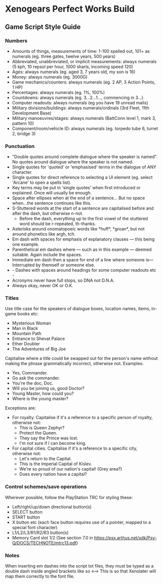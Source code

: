 # Xenogears Perfect Works Build
## Game Script Style Guide

### Numbers
- Amounts of things, measurements of time: 1-100 spelled out, 101+ as numerals (eg. three gates, twelve years, 500 years)
- Abbreviated, unabbreviated, or implicit measurements: always numerals (5 kph, 10 repsol per hour, 1000 sharls, incoming speed 120)
- Ages: always numerals (eg. aged 3, 7 years old, my son is 16)
- Money: always numerals (eg. 3000G)
- Game mechanics/counters: always numerals (eg. 2 AP, 3 Action Points, 1 HP)
- Percentages: always numerals (eg. 1%, 100%)
- Countdowns: always numerals (eg. 3...2...1..., commencing in 3...)
- Computer readouts: always numerals (eg you have 19 unread mails)
- Military divisions/buildings: always numerals/ordinals (3rd Fleet, 11th Development Base)
- Military manoeuvres/stages: always numerals (BattConn level 1, mark 3, pattern 10)
- Component/room/vehicle ID: always numerals (eg. torpedo tube 6, turret 2, bridge 3)

### Punctuation
- "Double quotes around complete dialogue where the speaker is named". No quotes around dialogue where the speaker is not named.
- Single quotes for 'quoted' or 'emphasised' terms in the dialogue of ANY character.
- Single quotes for direct reference to selecting a UI element (eg. select 'Arcane' to open a spells list).
- Key terms may be put in 'single quotes' when first introduced or explained. Once will usually be enough.
- Space after ellipses when at the end of a sentence... But no space when...the sentence continues like this.
- S-Stuttered words at the start of a sentence are capitalised before and after the dash, but otherwise n-not.
    - Before the dash, everything up to the first vowel of the stuttered word should be r-repeated, th-thanks.
- Asterisks around onomatopoeic words like \*huff\*, \*groan\*, but not around phonetics like argh, tch.
- Em dash with spaces for emphasis of explanatory clauses — this being one example.
- Parenthetical em dashes where — such as in this example — deemed suitable. Again include the spaces.
- Immediate em dash then a space for end of a line where someone is— Interrupted by themself or someone else.
- \- Dashes with spaces around headings for some computer readouts etc -
- Acronyms never have full stops, so DNA not D.N.A.
- Always okay, never OK or O.K.

### Titles
Use title case for the speakers of dialogue boxes, location names, items, in-game books etc:
- Mysterious Woman
- Man in Black
- Mountain Path
- Entrance to Shevat Palace
- Ether Doubler
- The Adventures of Big Joe

Capitalise where a title could be swapped out for the person's name without making the phrase grammatically incorrect, otherwise not. Examples:
- Yes, Commander.
- Go ask the commander.
- You're the doc, Doc.
- Will you be joining us, good Doctor?
- Young Master, how could you?
- Where is the young master?

Exceptions are:
- For royalty. Capitalise if it's a reference to a specific person of royalty, otherwise not:
    - This is Queen Zephyr?
    - Protect the Queen.
    - They say the Prince was lost.
	- I'm not sure if I can become king.
- For capital cities. Capitalise if it's a reference to a specific city, otherwise not:
    - Let's return to the Capital.
    - This is the Imperial Capital of Kislev.
    - We're so proud of our nation's capital! (Grey area?)
    - Does every nation have a capital?

### Control schemes/save operations
Wherever possible, follow the PlayStation TRC for styling these:
- Left/right/up/down directional button(s)
- SELECT button
- START button
- X button etc (each face button requires use of a pointer, mapped to a special font character)
- L1/L2/L3/R1/R2/R3 button(s)
- Memory Card slot 1/2
(See section 7.0 in https://psx.arthus.net/sdk/Psy-Q/DOCS/TECHNOTE/mtrc13.pdf)

### Notes
When inserting em dashes into the script txt files, they must be typed as a double dash inside angled brackets like so <-->
This is so that Xenolater will map them correctly to the font file.